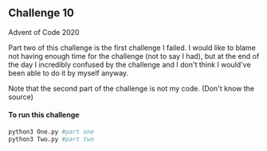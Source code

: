 ## Challenge 10
Advent of Code 2020

Part two of this challenge is the first challenge I failed.
I would like to blame not having enough time for the challenge (not to say I had), but at the end of the day I incredibly confused by the challenge and I don't think I would've been able to do it by myself anyway.

Note that the second part of the challenge is not my code. (Don't know the source)


#### To run this challenge

```sh
python3 One.py #part one
python3 Two.py #part two
```